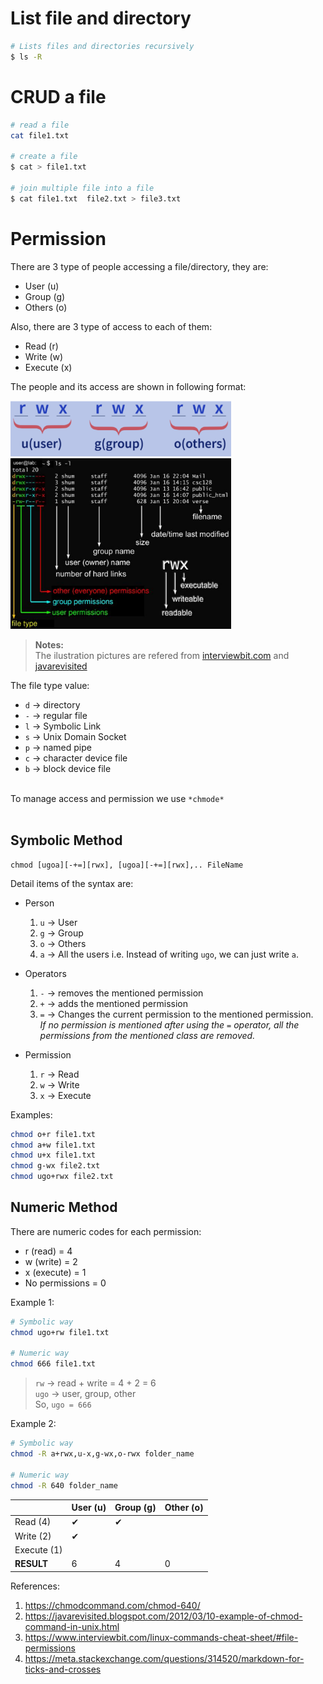 # List file and directory 
   ``` bash
   # Lists files and directories recursively
   $ ls -R

   ```
# CRUD a file
   ``` bash
   # read a file
   cat file1.txt

   # create a file
   $ cat > file1.txt

   # join multiple file into a file
   $ cat file1.txt  file2.txt > file3.txt
   
   ```
# Permission

   There are 3 type of people accessing a file/directory, they are:
   - User (u)
   - Group (g)
   - Others (o)
   
   Also, there are 3 type of access to each of them:
   - Read (r)
   - Write (w)
   - Execute (x)

   The people and its access are shown in following format:

   
   <img src="images/chmod-person-type.png" alt="" width="70%" height="50%"/>
   <img src="images/file-person-access.png" alt="" width="70%" height="50%"/>
   
   <br/>

   > **Notes:** <br/>
   > The ilustration pictures are refered from [interviewbit.com](https://www.interviewbit.com/linux-commands-cheat-sheet/#file-permissions) and [javarevisited](https://javarevisited.blogspot.com/2012/03/10-example-of-chmod-command-in-unix.html)
   
   The file type value:
   - <code>d</code> → directory
   - <code>-</code> → regular file
   - <code>l</code> → Symbolic Link
   - <code>s</code> → Unix Domain Socket
   - <code>p</code> → named pipe
   - <code>c</code> → character device file
   - <code>b</code> → block device file

   <br/>   
   To manage access and permission we use <code>*chmode*</code> 
   <br/>   
   <br/>  
 
   ## Symbolic Method
   ```
   chmod [ugoa][-+=][rwx], [ugoa][-+=][rwx],.. FileName
   ```

   Detail items of the syntax are:
   - Person
      1. <code>u</code> → User
      2. <code>g</code> → Group
      3. <code>o</code> → Others
      4. <code>a</code> → All the users i.e. 
             Instead of writing <code>ugo</code>, we can just write <code>a</code>.

   - Operators
      1. <code>-</code> → removes the mentioned permission
      2. <code>+</code> → adds the mentioned permission
      3. <code>=</code> → Changes the current permission to the mentioned permission. </br>
             *If no permission is mentioned after using the <code>=</code> operator, all the permissions from the mentioned class are removed.*

   - Permission
      1. <code>r</code> → Read
      2. <code>w</code> → Write
      3. <code>x</code> → Execute

   Examples:
   ``` bash
   chmod o+r file1.txt
   chmod a+w file1.txt
   chmod u+x file1.txt
   chmod g-wx file2.txt
   chmod ugo+rwx file2.txt
   ```

   ## Numeric Method
   There are numeric codes for each permission:
   - r (read) = 4
   - w (write) = 2
   - x (execute) = 1
   - No permissions  = 0

   Example 1:
   ``` bash
   # Symbolic way
   chmod ugo+rw file1.txt

   # Numeric way
   chmod 666 file1.txt
   ```
   > <code>rw</code> →  read + write = 4 + 2  = 6 <br/>
   > <code>ugo</code> → user, group, other <br/>
   > So, <code>ugo = 666</code>


   Example 2:
   ``` bash
   # Symbolic way
   chmod -R a+rwx,u-x,g-wx,o-rwx folder_name

   # Numeric way
   chmod -R 640 folder_name
   ```

   |              |User (u)| Group (g) |Other (o)  |
   |---           | ---    | ---       |---        |
   |Read (4)      |✔       |✔         |           |
   |Write (2)     |✔       |           |          |
   |Execute (1)   |        |           |           |
   | **RESULT**             | 6      | 4       | 0           |      
   




References:
1. https://chmodcommand.com/chmod-640/
2. https://javarevisited.blogspot.com/2012/03/10-example-of-chmod-command-in-unix.html
3. https://www.interviewbit.com/linux-commands-cheat-sheet/#file-permissions
4. https://meta.stackexchange.com/questions/314520/markdown-for-ticks-and-crosses
    
